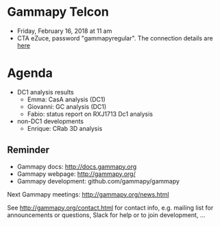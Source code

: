 # Gammapy Telcon

* Friday, February 16, 2018 at 11 am
* CTA eZuce, password "gammapyregular".  The connection details are [here](ConnectionDetails.txt)

# Agenda

* DC1 analysis results
  * Emma: CasA analysis (DC1)
  * Giovanni: GC analysis (DC1) 
  * Fabio: status report on RXJ1713 Dc1 analysis
* non-DC1 developments
  * Enrique: CRab 3D analysis


## Reminder

* Gammapy docs: http://docs.gammapy.org
* Gammapy webpage: http://gammapy.org/
* Gammapy development: github.com/gammapy/gammapy

Next Gammapy meetings: http://gammapy.org/news.html

See http://gammapy.org/contact.html for contact info, e.g. mailing list
for announcements or questions, Slack for help or to join development, ...
